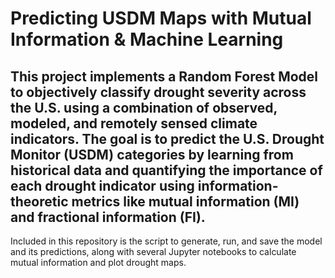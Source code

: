 # Predicting USDM Maps with Mutual Information & Machine Learning

This project implements a Random Forest Model to objectively classify drought severity across the U.S. using a combination of observed, modeled, and remotely sensed climate indicators. The goal is to predict the U.S. Drought Monitor (USDM) categories by learning from historical data and quantifying the importance of each drought indicator using information-theoretic metrics like mutual information (MI) and fractional information (FI). 
---
Included in this repository is the script to generate, run, and save the model and its predictions, along with several Jupyter notebooks to calculate mutual information and plot drought maps. 
